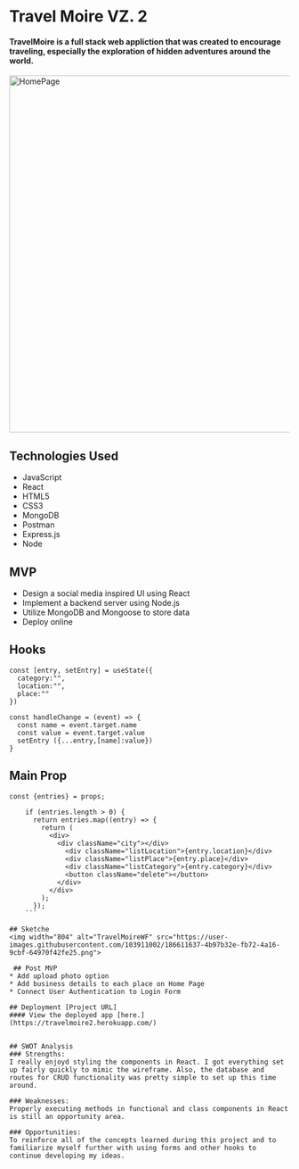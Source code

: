 # Travel Moire VZ. 2

#### TravelMoire is a full stack web appliction that was created to encourage traveling, especially the exploration of hidden adventures around the world. 
<img width="640" alt="HomePage" src="">

## Technologies Used
* JavaScript 
* React
* HTML5
* CSS3
* MongoDB
* Postman
* Express.js
* Node

## MVP
* Design a social media inspired UI using React
* Implement a backend server using Node.js
* Utilize MongoDB and Mongoose to store data 
* Deploy online 

## Hooks
```
const [entry, setEntry] = useState({
  category:"",
  location:"",
  place:""
})

const handleChange = (event) => {
  const name = event.target.name
  const value = event.target.value
  setEntry ({...entry,[name]:value})
} 
 ```   
## Main Prop
```
const {entries} = props;

    if (entries.length > 0) {
      return entries.map((entry) => { 
        return (
          <div>
            <div className="city"></div>
              <div className="listLocation">{entry.location}</div>
              <div className="listPlace">{entry.place}</div>
              <div className="listCategory">{entry.category}</div>
              <button className="delete"></button>
            </div>
          </div>
        );
      });
    ```     

## Sketche
<img width="804" alt="TravelMoireWF" src="https://user-images.githubusercontent.com/103911002/186611637-4b97b32e-fb72-4a16-9cbf-64970f42fe25.png">

 ## Post MVP
* Add upload photo option 
* Add business details to each place on Home Page
* Connect User Authentication to Login Form 

## Deployment [Project URL] 
#### View the deployed app [here.](https://travelmoire2.herokuapp.com/)


## SWOT Analysis
### Strengths:
I really enjoyd styling the components in React. I got everything set up fairly quickly to mimic the wireframe. Also, the database and routes for CRUD functionality was pretty simple to set up this time around. 

### Weaknesses:
Properly executing methods in functional and class components in React is still an opportunity area.

### Opportunities:
To reinforce all of the concepts learned during this project and to familiarize myself further with using forms and other hooks to continue developing my ideas.

